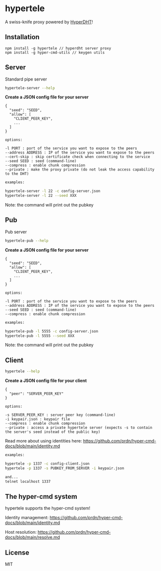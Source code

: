 # hypertele

A swiss-knife proxy powered by [HyperDHT](https://github.com/holepunchto/hyperdht)!

## Installation
```
npm install -g hypertele // hyperdht server proxy
npm install -g hyper-cmd-utils // keygen utils
```

## Server

Standard pipe server

```sh
hypertele-server --help
```

**Create a JSON config file for your server**
```
{
  "seed": "SEED",
  "allow": [
    "CLIENT_PEER_KEY",
    ...
  ]
}
```

```
options:

-l PORT : port of the service you want to expose to the peers
--address ADDRESS : IP of the service you want to expose to the peers
--cert-skip : skip certificate check when connecting to the service
--seed SEED : seed (command-line)
--compress : enable chunk compression
--private : make the proxy private (do not leak the access capability to the DHT)
```

```sh
examples:

hypertele-server -l 22 -c config-server.json
hypertele-server -l 22 --seed XXX
```

Note: the command will print out the pubkey


## Pub

Pub server

```sh
hypertele-pub --help
```

**Create a JSON config file for your server**
```
{
  "seed": "SEED",
  "allow": [
    "CLIENT_PEER_KEY",
    ...
  ]
}
```

```
options:

-l PORT : port of the service you want to expose to the peers
--address ADDRESS : IP of the service you want to expose to the peers
--seed SEED : seed (command-line)
--compress : enable chunk compression
```

```sh
examples:

hypertele-pub -l 5555 -c config-server.json
hypertele-pub -l 5555 --seed XXX
```

Note: the command will print out the pubkey


## Client

```sh
hypertele --help
```

**Create a JSON config file for your client**
```
{
  "peer": "SERVER_PEER_KEY"
}
```

```
options:

-s SERVER_PEER_KEY : server peer key (command-line)
-i keypair.json : keypair file
--compress : enable chunk compression
--private : access a private hypertele server (expects -s to contain the server's seed instead of the public key)
```

Read more about using identities here: https://github.com/prdn/hyper-cmd-docs/blob/main/identity.md

```sh
examples:

hypertele -p 1337 -c config-client.json
hypertele -p 1337 -s PUBKEY_FROM_SERVER -i keypair.json

and...
telnet localhost 1337
```

## The hyper-cmd system

hypertele supports the hyper-cmd system!

Identity management: https://github.com/prdn/hyper-cmd-docs/blob/main/identity.md

Host resolution: https://github.com/prdn/hyper-cmd-docs/blob/main/resolve.md

## License

MIT
